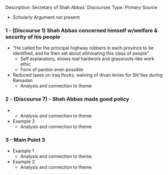 Description: Secretary of Shah Abbas' Discourses
Type: Primary Source
- Scholarly Argument not present
### 1 - (Discourse 1) Shah Abbas concerned himself w/welfare & security of his people
- "He called for the principal highway robbers in each province to be identified, and he then set about eliminating this class of people"
	- Self explanatory, shows real hardwork and grassroots-like work ethic
	- Form of pardon even possible
- Reduced taxes on iraq flocks, waiving of divan levies for Shi'ites during Ramadan
	- Analysis and connection to theme
### 2 - (Discourse 7) - Shah Abbas made good policy
- 
	- Analysis and connection to theme
- Example 2
	- Analysis and connection to theme

### 3 - Main Point 3
- Example 1
	- Analysis and connection to theme
- Example 2
	- Analysis and connection to theme